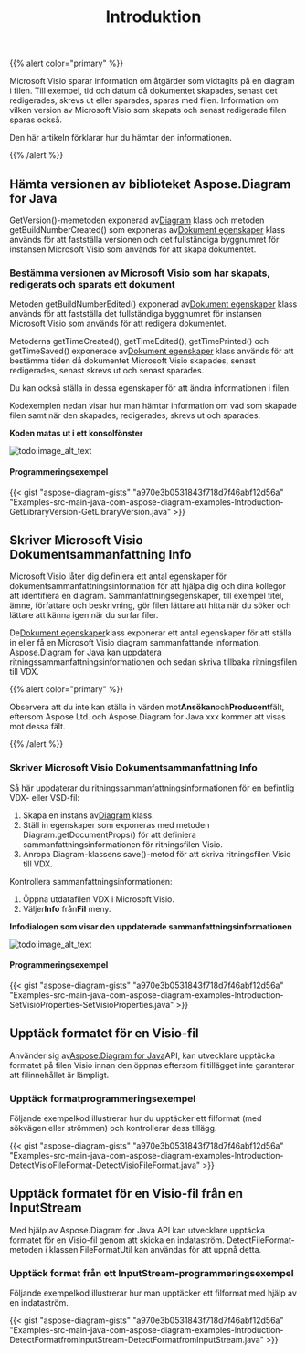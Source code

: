 ﻿---
title: Introduktion
type: docs
weight: 10
url: /sv/java/introduction/
---
{{% alert color="primary" %}} 

Microsoft Visio sparar information om åtgärder som vidtagits på en diagram i filen. Till exempel, tid och datum då dokumentet skapades, senast det redigerades, skrevs ut eller sparades, sparas med filen. Information om vilken version av Microsoft Visio som skapats och senast redigerade filen sparas också.

Den här artikeln förklarar hur du hämtar den informationen.

{{% /alert %}} 
## **Hämta versionen av biblioteket Aspose.Diagram for Java**
 GetVersion()-memetoden exponerad av[Diagram](https://reference.aspose.com/diagram/java/com.aspose.diagram/Diagram) klass och metoden getBuildNumberCreated() som exponeras av[Dokument egenskaper](https://reference.aspose.com/diagram/java/com.aspose.diagram/DocumentProperties) klass används för att fastställa versionen och det fullständiga byggnumret för instansen Microsoft Visio som används för att skapa dokumentet.
### **Bestämma versionen av Microsoft Visio som har skapats, redigerats och sparats ett dokument**
 Metoden getBuildNumberEdited() exponerad av[Dokument egenskaper](https://reference.aspose.com/diagram/java/com.aspose.diagram/DocumentProperties) klass används för att fastställa det fullständiga byggnumret för instansen Microsoft Visio som används för att redigera dokumentet.

Metoderna getTimeCreated(), getTimeEdited(), getTimePrinted() och getTimeSaved() exponerade av[Dokument egenskaper](https://reference.aspose.com/diagram/java/com.aspose.diagram/DocumentProperties) klass används för att bestämma tiden då dokumentet Microsoft Visio skapades, senast redigerades, senast skrevs ut och senast sparades.

Du kan också ställa in dessa egenskaper för att ändra informationen i filen.

Kodexemplen nedan visar hur man hämtar information om vad som skapade filen samt när den skapades, redigerades, skrevs ut och sparades.

**Koden matas ut i ett konsolfönster** 

![todo:image_alt_text](introduction_1.png)
#### **Programmeringsexempel**
{{< gist "aspose-diagram-gists" "a970e3b0531843f718d7f46abf12d56a" "Examples-src-main-java-com-aspose-diagram-examples-Introduction-GetLibraryVersion-GetLibraryVersion.java" >}}
## **Skriver Microsoft Visio Dokumentsammanfattning Info**
Microsoft Visio låter dig definiera ett antal egenskaper för dokumentsammanfattningsinformation för att hjälpa dig och dina kollegor att identifiera en diagram. Sammanfattningsegenskaper, till exempel titel, ämne, författare och beskrivning, gör filen lättare att hitta när du söker och lättare att känna igen när du surfar filer.

 De[Dokument egenskaper](https://reference.aspose.com/diagram/java/com.aspose.diagram/DocumentProperties)klass exponerar ett antal egenskaper för att ställa in eller få en Microsoft Visio diagram sammanfattande information. Aspose.Diagram for Java kan uppdatera ritningssammanfattningsinformationen och sedan skriva tillbaka ritningsfilen till VDX.

{{% alert color="primary" %}} 

Observera att du inte kan ställa in värden mot**Ansökan**och**Producent**fält, eftersom Aspose Ltd. och Aspose.Diagram for Java xxx kommer att visas mot dessa fält.

{{% /alert %}} 
### **Skriver Microsoft Visio Dokumentsammanfattning Info**
Så här uppdaterar du ritningssammanfattningsinformationen för en befintlig VDX- eller VSD-fil:

1.  Skapa en instans av[Diagram](https://reference.aspose.com/diagram/java/com.aspose.diagram/Diagram) klass.
1. Ställ in egenskaper som exponeras med metoden Diagram.getDocumentProps() för att definiera sammanfattningsinformationen för ritningsfilen Visio.
1. Anropa Diagram-klassens save()-metod för att skriva ritningsfilen Visio till VDX.

Kontrollera sammanfattningsinformationen:

1. Öppna utdatafilen VDX i Microsoft Visio.
1.  Väljer**Info** från**Fil** meny.

**Infodialogen som visar den uppdaterade sammanfattningsinformationen** 

![todo:image_alt_text](introduction_2.png)
#### **Programmeringsexempel**
{{< gist "aspose-diagram-gists" "a970e3b0531843f718d7f46abf12d56a" "Examples-src-main-java-com-aspose-diagram-examples-Introduction-SetVisioProperties-SetVisioProperties.java" >}}
## **Upptäck formatet för en Visio-fil**
 Använder sig av[Aspose.Diagram for Java](https://products.aspose.com/diagram/java/)API, kan utvecklare upptäcka formatet på filen Visio innan den öppnas eftersom filtillägget inte garanterar att filinnehållet är lämpligt.
### **Upptäck formatprogrammeringsexempel**
Följande exempelkod illustrerar hur du upptäcker ett filformat (med sökvägen eller strömmen) och kontrollerar dess tillägg.

{{< gist "aspose-diagram-gists" "a970e3b0531843f718d7f46abf12d56a" "Examples-src-main-java-com-aspose-diagram-examples-Introduction-DetectVisioFileFormat-DetectVisioFileFormat.java" >}}
## **Upptäck formatet för en Visio-fil från en InputStream**
Med hjälp av Aspose.Diagram for Java API kan utvecklare upptäcka formatet för en Visio-fil genom att skicka en indataström. DetectFileFormat-metoden i klassen FileFormatUtil kan användas för att uppnå detta.
### **Upptäck format från ett InputStream-programmeringsexempel**
Följande exempelkod illustrerar hur man upptäcker ett filformat med hjälp av en indataström.

{{< gist "aspose-diagram-gists" "a970e3b0531843f718d7f46abf12d56a" "Examples-src-main-java-com-aspose-diagram-examples-Introduction-DetectFormatfromInputStream-DetectFormatfromInputStream.java" >}}
